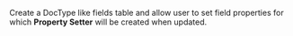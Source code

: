 Create a DocType like fields table and allow user to set field properties for which **Property Setter** will be created when updated.
